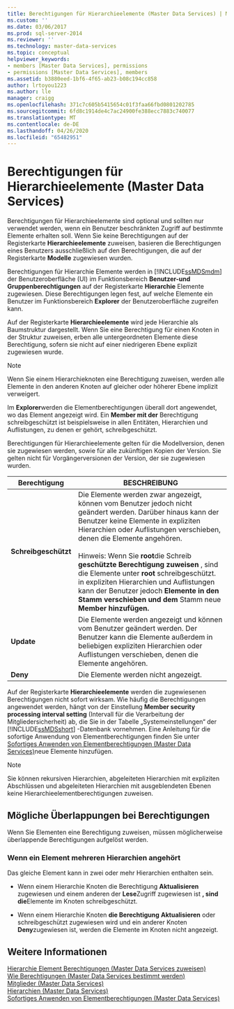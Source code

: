 ```yaml
---
title: Berechtigungen für Hierarchieelemente (Master Data Services) | Microsoft-Dokumentation
ms.custom: ''
ms.date: 03/06/2017
ms.prod: sql-server-2014
ms.reviewer: ''
ms.technology: master-data-services
ms.topic: conceptual
helpviewer_keywords:
- members [Master Data Services], permissions
- permissions [Master Data Services], members
ms.assetid: b3880eed-1bf6-4f65-ab23-b08c194cc858
author: lrtoyou1223
ms.author: lle
manager: craigg
ms.openlocfilehash: 371c7c605b5415654c01f3faa66fbd0801202785
ms.sourcegitcommit: 6fd8c1914de4c7ac24900fe388ecc7883c740077
ms.translationtype: MT
ms.contentlocale: de-DE
ms.lasthandoff: 04/26/2020
ms.locfileid: "65482951"
---
```

# <a name="hierarchy-member-permissions-master-data-services"></a>Berechtigungen für Hierarchieelemente (Master Data Services)
  Berechtigungen für Hierarchieelemente sind optional und sollten nur verwendet werden, wenn ein Benutzer beschränkten Zugriff auf bestimmte Elemente erhalten soll. Wenn Sie keine Berechtigungen auf der Registerkarte **Hierarchieelemente** zuweisen, basieren die Berechtigungen eines Benutzers ausschließlich auf den Berechtigungen, die auf der Registerkarte **Modelle** zugewiesen wurden.  
  
 Berechtigungen für Hierarchie Elemente werden in [!INCLUDE[ssMDSmdm](../includes/ssmdsmdm-md.md)] der Benutzeroberfläche (UI) im Funktionsbereich **Benutzer-und Gruppenberechtigungen** auf der Registerkarte **Hierarchie** Elemente zugewiesen. Diese Berechtigungen legen fest, auf welche Elemente ein Benutzer im Funktionsbereich **Explorer** der Benutzeroberfläche zugreifen kann.  
  
 Auf der Registerkarte **Hierarchieelemente** wird jede Hierarchie als Baumstruktur dargestellt. Wenn Sie eine Berechtigung für einen Knoten in der Struktur zuweisen, erben alle untergeordneten Elemente diese Berechtigung, sofern sie nicht auf einer niedrigeren Ebene explizit zugewiesen wurde.  
  
> [!NOTE]  
>  Wenn Sie einem Hierarchieknoten eine Berechtigung zuweisen, werden alle Elemente in den anderen Knoten auf gleicher oder höherer Ebene implizit verweigert.  
  
 Im **Explorer**werden die Elementberechtigungen überall dort angewendet, wo das Element angezeigt wird. Ein **Member mit der** Berechtigung schreibgeschützt ist beispielsweise in allen Entitäten, Hierarchien und Auflistungen, zu denen er gehört, schreibgeschützt.  
  
 Berechtigungen für Hierarchieelemente gelten für die Modellversion, denen sie zugewiesen werden, sowie für alle zukünftigen Kopien der Version. Sie gelten nicht für Vorgängerversionen der Version, der sie zugewiesen wurden.  
  
|Berechtigung|BESCHREIBUNG|  
|----------------|-----------------|  
|**Schreibgeschützt**|Die Elemente werden zwar angezeigt, können vom Benutzer jedoch nicht geändert werden. Darüber hinaus kann der Benutzer keine Elemente in expliziten Hierarchien oder Auflistungen verschieben, denen die Elemente angehören.<br /><br /> Hinweis: Wenn Sie **root**die Schreib **geschützte Berechtigung zuweisen** , sind die Elemente unter **root** schreibgeschützt. in expliziten Hierarchien und Auflistungen kann der Benutzer jedoch **Elemente in den Stamm verschieben und dem** Stamm neue **Member hinzufügen.**|  
|**Update**|Die Elemente werden angezeigt und können vom Benutzer geändert werden. Der Benutzer kann die Elemente außerdem in beliebigen expliziten Hierarchien oder Auflistungen verschieben, denen die Elemente angehören.|  
|**Deny**|Die Elemente werden nicht angezeigt.|  
  
 Auf der Registerkarte **Hierarchieelemente** werden die zugewiesenen Berechtigungen nicht sofort wirksam. Wie häufig die Berechtigungen angewendet werden, hängt von der Einstellung **Member security processing interval setting** (Intervall für die Verarbeitung der Mitgliedersicherheit) ab, die Sie in der Tabelle „Systemeinstellungen“ der [!INCLUDE[ssMDSshort](../includes/ssmdsshort-md.md)] -Datenbank vornehmen. Eine Anleitung für die sofortige Anwendung von Elementberechtigungen finden Sie unter [Sofortiges Anwenden von Elementberechtigungen &#40;Master Data Services&#41;](immediately-apply-member-permissions-master-data-services.md)neue Elemente hinzufügen.  
  
> [!NOTE]  
>  Sie können rekursiven Hierarchien, abgeleiteten Hierarchien mit expliziten Abschlüssen und abgeleiteten Hierarchien mit ausgeblendeten Ebenen keine Hierarchieelementberechtigungen zuweisen.  
  
## <a name="possible-overlapping-permissions"></a>Mögliche Überlappungen bei Berechtigungen  
 Wenn Sie Elementen eine Berechtigung zuweisen, müssen möglicherweise überlappende Berechtigungen aufgelöst werden.  
  
### <a name="when-a-member-belongs-to-multiple-hierarchies"></a>Wenn ein Element mehreren Hierarchien angehört  
 Das gleiche Element kann in zwei oder mehr Hierarchien enthalten sein.  
  
-   Wenn einem Hierarchie Knoten die Berechtigung **Aktualisieren** zugewiesen und einem anderen der **Lese**Zugriff zugewiesen ist **, sind die**Elemente im Knoten schreibgeschützt.  
  
-   Wenn einem Hierarchie Knoten **die Berechtigung** **Aktualisieren** oder schreibgeschützt zugewiesen wird und ein anderer Knoten **Deny**zugewiesen ist, werden die Elemente im Knoten nicht angezeigt.  
  
## <a name="see-also"></a>Weitere Informationen  
 [Hierarchie Element Berechtigungen &#40;Master Data Services zuweisen&#41;](../../2014/master-data-services/assign-hierarchy-member-permissions-master-data-services.md)   
 [Wie Berechtigungen &#40;Master Data Services bestimmt werden&#41;](../../2014/master-data-services/how-permissions-are-determined-master-data-services.md)   
 [Mitglieder &#40;Master Data Services&#41;](../../2014/master-data-services/members-master-data-services.md)   
 [Hierarchien &#40;Master Data Services&#41;](../../2014/master-data-services/hierarchies-master-data-services.md)   
 [Sofortiges Anwenden von Elementberechtigungen &#40;Master Data Services&#41;](immediately-apply-member-permissions-master-data-services.md)  
  
  
